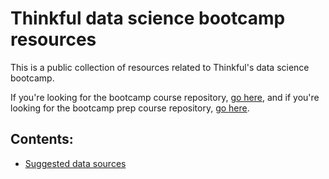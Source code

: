 # Thinkful data science bootcamp resources

This is a public collection of resources related to Thinkful's data science bootcamp.

If you're looking for the bootcamp course repository, [go here](https://github.com/Thinkful-Ed/curric-data-201-v1), and if you're looking for the bootcamp prep course repository, [go here](https://github.com/Thinkful-Ed/curric-data-bootcamp-prep).

## Contents:

 * [Suggested data sources](https://github.com/Thinkful-Ed/data-201-resources/blob/master/data-sources.md)
 
